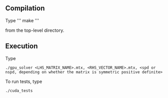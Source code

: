 ## Compilation
Type
'''
make
'''

from the top-level directory.

## Execution
Type
```
./gpu_solver <LHS_MATRIX_NAME>.mtx, <RHS_VECTOR_NAME>.mtx, <spd or nspd, depending on whether the matrix is symmetric positive definite>
```

To run tests, type
```
./cuda_tests
```
